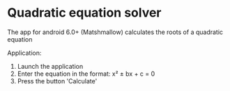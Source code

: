 # Quadratic equation solver
The app for android 6.0+ (Matshmallow) calculates the roots of a quadratic equation 

Application:
1. Launch the application
2. Enter the equation in the format: x² ± bx + c = 0
3. Press the button 'Calculate'
